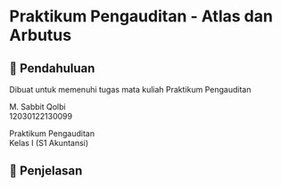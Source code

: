 # Praktikum Pengauditan - Atlas dan Arbutus

## 📖 Pendahuluan
Dibuat untuk memenuhi tugas mata kuliah Praktikum Pengauditan

M. Sabbit Qolbi<br>
12030122130099<br>

Praktikum Pengauditan<br>
Kelas I (S1 Akuntansi)<br>

## 📖 Penjelasan
